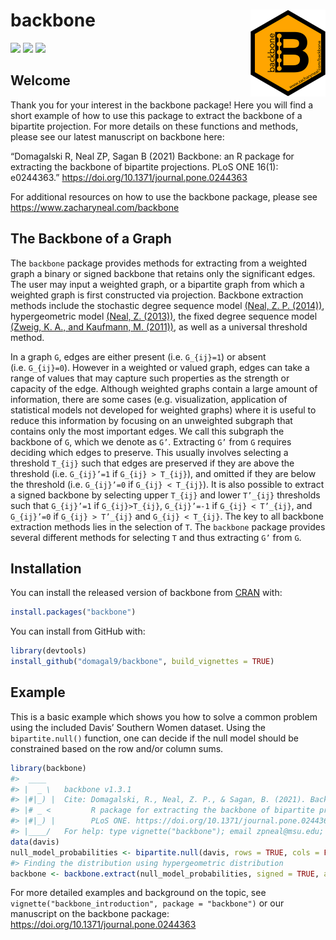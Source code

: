 
<!-- README.md is generated from README.Rmd. Please edit that file -->

# backbone <img src='man/figures/logo.png' align="right" height="139" />

<!-- badges: start -->

[![](https://www.r-pkg.org/badges/version/backbone?color=orange)](https://cran.r-project.org/package=backbone)
[![](http://cranlogs.r-pkg.org/badges/grand-total/backbone?color=blue)](https://cran.r-project.org/package=backbone)
[![](http://cranlogs.r-pkg.org/badges/last-month/backbone?color=green)](https://cran.r-project.org/package=backbone)
<!-- badges: end -->

## Welcome

Thank you for your interest in the backbone package\! Here you will find
a short example of how to use this package to extract the backbone of a
bipartite projection. For more details on these functions and methods,
please see our latest manuscript on backbone here:

“Domagalski R, Neal ZP, Sagan B (2021) Backbone: an R package for
extracting the backbone of bipartite projections. PLoS ONE 16(1):
e0244363.” <https://doi.org/10.1371/journal.pone.0244363>

For additional resources on how to use the backbone package, please see
<https://www.zacharyneal.com/backbone>

## The Backbone of a Graph

The `backbone` package provides methods for extracting from a weighted
graph a binary or signed backbone that retains only the significant
edges. The user may input a weighted graph, or a bipartite graph from
which a weighted graph is first constructed via projection. Backbone
extraction methods include the stochastic degree sequence model [(Neal,
Z. P. (2014))](https://doi.org/10.1016/j.socnet.2014.06.001),
hypergeometric model [(Neal, Z.
(2013))](https://doi.org/10.1007/s13278-013-0107-y), the fixed degree
sequence model [(Zweig, K. A., and Kaufmann, M.
(2011))](https://doi.org/10.1007/s13278-011-0021-0), as well as a
universal threshold method.

In a graph `G`, edges are either present (i.e. `G_{ij}=1`) or absent
(i.e. `G_{ij}=0`). However in a weighted or valued graph, edges can take
a range of values that may capture such properties as the strength or
capacity of the edge. Although weighted graphs contain a large amount of
information, there are some cases (e.g. visualization, application of
statistical models not developed for weighted graphs) where it is useful
to reduce this information by focusing on an unweighted subgraph that
contains only the most important edges. We call this subgraph the
backbone of `G`, which we denote as `G’`. Extracting `G’` from `G`
requires deciding which edges to preserve. This usually involves
selecting a threshold `T_{ij}` such that edges are preserved if they are
above the threshold (i.e. `G_{ij}’=1` if `G_{ij} > T_{ij}`), and omitted
if they are below the threshold (i.e. `G_{ij}’=0` if `G_{ij} < T_{ij}`).
It is also possible to extract a signed backbone by selecting upper
`T_{ij}` and lower `T’_{ij}` thresholds such that `G_{ij}’=1` if
`G_{ij}>T_{ij}`, `G_{ij}’=-1` if `G_{ij} < T’_{ij}`, and `G_{ij}’=0` if
`G_{ij} > T’_{ij}` and `G_{ij} < T_{ij}`. The key to all backbone
extraction methods lies in the selection of `T`. The `backbone` package
provides several different methods for selecting `T` and thus extracting
`G’` from `G`.

## Installation

You can install the released version of backbone from
[CRAN](https://CRAN.R-project.org) with:

``` r
install.packages("backbone")
```

You can install from GitHub with:

``` r
library(devtools)
install_github("domagal9/backbone", build_vignettes = TRUE)
```

## Example

This is a basic example which shows you how to solve a common problem
using the included Davis’ Southern Women dataset. Using the
`bipartite.null()` function, one can decide if the null model should be
constrained based on the row and/or column sums.

``` r
library(backbone)
#>  ____
#> |  _ \   backbone v1.3.1
#> |#|_) |  Cite: Domagalski, R., Neal, Z. P., & Sagan, B. (2021). Backbone: An
#> |# _ <         R package for extracting the backbone of bipartite projections.
#> |#|_) |        PLoS ONE. https://doi.org/10.1371/journal.pone.0244363
#> |____/   For help: type vignette("backbone"); email zpneal@msu.edu; github domagal9/backbone
data(davis)
null_model_probabilities <- bipartite.null(davis, rows = TRUE, cols = FALSE)
#> Finding the distribution using hypergeometric distribution
backbone <- backbone.extract(null_model_probabilities, signed = TRUE, alpha = 0.05)
```

For more detailed examples and background on the topic, see
`vignette("backbone_introduction", package = "backbone")` or our
manuscript on the backbone package:
<https://doi.org/10.1371/journal.pone.0244363>
